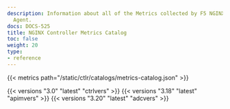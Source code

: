 ```yaml
---
description: Information about all of the Metrics collected by F5 NGINX Controller
  Agent.
docs: DOCS-525
title: NGINX Controller Metrics Catalog
toc: false
weight: 20
type:
- reference
---
```



{{< metrics path="/static/ctlr/catalogs/metrics-catalog.json" >}}

{{< versions "3.0" "latest" "ctrlvers" >}}
{{< versions "3.18" "latest" "apimvers" >}}
{{< versions "3.20" "latest" "adcvers" >}}
